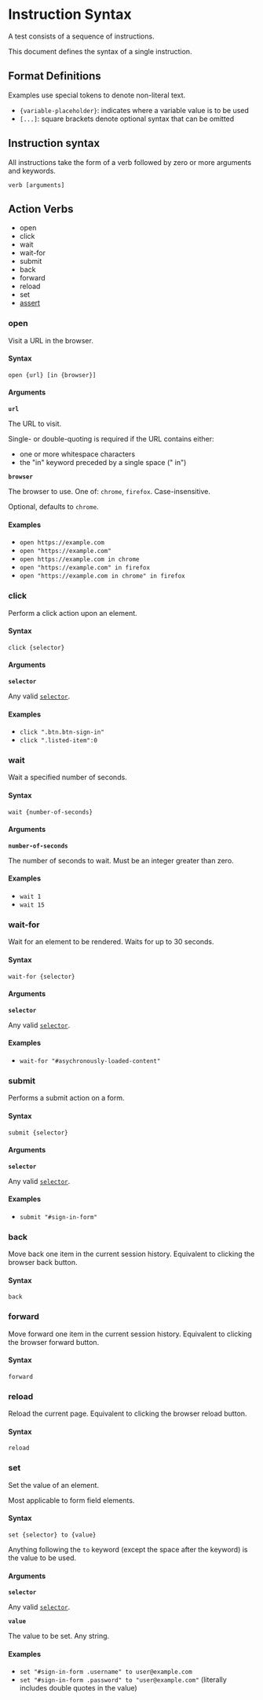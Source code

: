 # Instruction Syntax
A test consists of a sequence of instructions.

This document defines the syntax of a single instruction.

## Format Definitions

Examples use special tokens to denote non-literal text. 

- `{variable-placeholder}`: indicates where a variable value is to be used
- `[...]`: square brackets denote optional syntax that can be omitted

## Instruction syntax

All instructions take the form of a verb followed by zero or more arguments and keywords.

`verb [arguments]`

## Action Verbs
- open
- click
- wait
- wait-for
- submit
- back
- forward
- reload
- set
- [assert](/verification-syntax.md)

### open

Visit a URL in the browser.

#### Syntax
`open {url} [in {browser}]`

#### Arguments
**`url`**

The URL to visit.
 
Single- or double-quoting is required if the URL contains either:
 - one or more whitespace characters
 - the "in" keyword preceded by a single space (" in")

**`browser`**

The browser to use. One of: `chrome`, `firefox`. Case-insensitive.

Optional, defaults to `chrome`.

#### Examples
- `open https://example.com`
- `open "https://example.com"`
- `open https://example.com in chrome`
- `open "https://example.com" in firefox`
- `open "https://example.com in chrome" in firefox`

### click

Perform a click action upon an element.

#### Syntax
`click {selector}`

#### Arguments
**`selector`**

Any valid [`selector`](/selector-syntax.md).

#### Examples
- `click ".btn.btn-sign-in"`
- `click ".listed-item":0`

### wait

Wait a specified number of seconds.

#### Syntax
`wait {number-of-seconds}`

#### Arguments
**`number-of-seconds`**

The number of seconds to wait. Must be an integer greater than zero.

#### Examples
- `wait 1`
- `wait 15`

### wait-for

Wait for an element to be rendered. Waits for up to 30 seconds.

#### Syntax
`wait-for {selector}`

#### Arguments
**`selector`**

Any valid [`selector`](/selector-syntax.md).

#### Examples
- `wait-for "#asychronously-loaded-content"`

### submit
Performs a submit action on a form.

#### Syntax
`submit {selector}`

#### Arguments
**`selector`**

Any valid [`selector`](/selector-syntax.md).

#### Examples
- `submit "#sign-in-form"`

### back
Move back one item in the current session history. Equivalent to clicking the browser back button.

#### Syntax
`back`

### forward
Move forward one item in the current session history. Equivalent to clicking the browser forward button.

#### Syntax
`forward`

### reload
Reload the current page. Equivalent to clicking the browser reload button.

#### Syntax
`reload`

### set
Set the value of an element. 

Most applicable to form field elements.

#### Syntax
`set {selector} to {value}`

Anything following the `to` keyword (except the space after the keyword) is the value to be used.

#### Arguments
**`selector`**

Any valid [`selector`](/selector-syntax.md).

**`value`**

The value to be set. Any string.

#### Examples

- `set "#sign-in-form .username" to user@example.com`
- `set "#sign-in-form .password" to "user@example.com"` (literally includes double quotes in the value)
